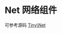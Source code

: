 Net 网络组件
====

可参考源码 [Tiny\Net](https://github.com/tinyphporg/tinyphp-framework/tree/master/src/Net)
